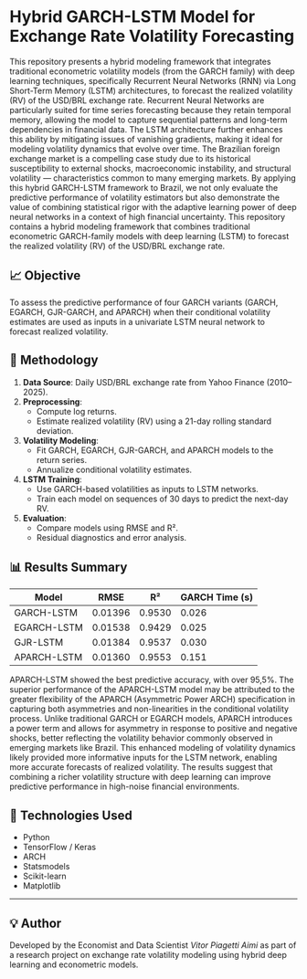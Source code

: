 # Hybrid GARCH-LSTM Model for Exchange Rate Volatility Forecasting

This repository presents a hybrid modeling framework that integrates traditional econometric volatility models (from the GARCH family) with deep learning techniques, specifically Recurrent Neural Networks (RNN) via Long Short-Term Memory (LSTM) architectures, to forecast the realized volatility (RV) of the USD/BRL exchange rate. Recurrent Neural Networks are particularly suited for time series forecasting because they retain temporal memory, allowing the model to capture sequential patterns and long-term dependencies in financial data. The LSTM architecture further enhances this ability by mitigating issues of vanishing gradients, making it ideal for modeling volatility dynamics that evolve over time. The Brazilian foreign exchange market is a compelling case study due to its historical susceptibility to external shocks, macroeconomic instability, and structural volatility — characteristics common to many emerging markets. By applying this hybrid GARCH-LSTM framework to Brazil, we not only evaluate the predictive performance of volatility estimators but also demonstrate the value of combining statistical rigor with the adaptive learning power of deep neural networks in a context of high financial uncertainty.
This repository contains a hybrid modeling framework that combines traditional econometric GARCH-family models with deep learning (LSTM) to forecast the realized volatility (RV) of the USD/BRL exchange rate.

## 📈 Objective

To assess the predictive performance of four GARCH variants (GARCH, EGARCH, GJR-GARCH, and APARCH) when their conditional volatility estimates are used as inputs in a univariate LSTM neural network to forecast realized volatility.

## 🔧 Methodology

1. **Data Source**: Daily USD/BRL exchange rate from Yahoo Finance (2010–2025).
2. **Preprocessing**:
   - Compute log returns.
   - Estimate realized volatility (RV) using a 21-day rolling standard deviation.
3. **Volatility Modeling**:
   - Fit GARCH, EGARCH, GJR-GARCH, and APARCH models to the return series.
   - Annualize conditional volatility estimates.
4. **LSTM Training**:
   - Use GARCH-based volatilities as inputs to LSTM networks.
   - Train each model on sequences of 30 days to predict the next-day RV.
5. **Evaluation**:
   - Compare models using RMSE and R².
   - Residual diagnostics and error analysis.

## 📊 Results Summary

| Model        | RMSE     | R²      | GARCH Time (s) |
|--------------|----------|---------|----------------|
| GARCH-LSTM   | 0.01396  | 0.9530  | 0.026          |
| EGARCH-LSTM  | 0.01538  | 0.9429  | 0.025          |
| GJR-LSTM     | 0.01384  | 0.9537  | 0.030          |
| APARCH-LSTM  | 0.01360  | 0.9553  | 0.151          |

APARCH-LSTM showed the best predictive accuracy, with over 95,5%. The superior performance of the APARCH-LSTM model may be attributed to the greater flexibility of the APARCH (Asymmetric Power ARCH) specification in capturing both asymmetries and non-linearities in the conditional volatility process. Unlike traditional GARCH or EGARCH models, APARCH introduces a power term and allows for asymmetry in response to positive and negative shocks, better reflecting the volatility behavior commonly observed in emerging markets like Brazil. This enhanced modeling of volatility dynamics likely provided more informative inputs for the LSTM network, enabling more accurate forecasts of realized volatility. The results suggest that combining a richer volatility structure with deep learning can improve predictive performance in high-noise financial environments.

## 🧠 Technologies Used

- Python
- TensorFlow / Keras
- ARCH
- Statsmodels
- Scikit-learn
- Matplotlib

---

## 💡 Author

Developed by the Economist and Data Scientist *Vitor Piagetti Aimi* as part of a research project on exchange rate volatility modeling using hybrid deep learning and econometric models.
